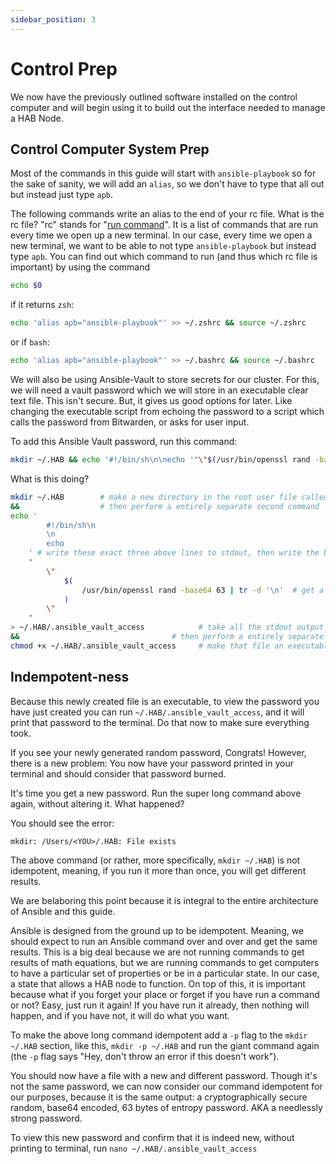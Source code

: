 ```yaml
---
sidebar_position: 3
---
```


# Control Prep

We now have the previously outlined software installed on the control computer
and will begin using it to build out the interface needed to manage a HAB Node.

## Control Computer System Prep

Most of the commands in this guide will start with `ansible-playbook` so for the
sake of sanity, we will add an `alias`, so we don't have to type that all out
but instead just type `apb`.

The following commands write an alias to the end of your rc file. What is the rc
file? "rc" stands for
"[run command](https://unix.stackexchange.com/questions/3467/what-does-rc-in-bashrc-stand-for)".
It is a list of commands that are run every time we open up a new terminal. In
our case, every time we open a new terminal, we want to be able to not type
`ansible-playbook` but instead type `apb`. You can find out which command to run
(and thus which rc file is important) by using the command

```bash
echo $0
```

if it returns `zsh`:

```bash
echo 'alias apb="ansible-playbook"' >> ~/.zshrc && source ~/.zshrc
```

or if `bash`:

```bash
echo 'alias apb="ansible-playbook"' >> ~/.bashrc && source ~/.bashrc
```

We will also be using Ansible-Vault to store secrets for our cluster. For this,
we will need a vault password which we will store in an executable clear text
file. This isn't secure. But, it gives us good options for later. Like changing
the executable script from echoing the password to a script which calls the
password from Bitwarden, or asks for user input.

To add this Ansible Vault password, run this command:

```bash
mkdir ~/.HAB && echo '#!/bin/sh\n\necho '"\"$(/usr/bin/openssl rand -base64 63 | tr -d '\n')\"" > ~/.HAB/.ansible_vault_access && chmod +x ~/.HAB/.ansible_vault_access
```

What is this doing?

```bash
mkdir ~/.HAB        # make a new directory in the root user file called .HAB
&&                  # then perform a entirely separate second command
echo '
        #!/bin/sh\n
        \n
        echo
    ' # write these exact three above lines to stdout, then write the below computed output to standard out:
    "
        \"
            $(
                /usr/bin/openssl rand -base64 63 | tr -d '\n'  # get a new random string of 63 length, remove the new lines in it and write that to stdout
            )
        \"
    "
> ~/.HAB/.ansible_vault_access            # take all the stdout output from above and write it to a file in your home directory
&&                                  # then perform a entirely separate third command
chmod +x ~/.HAB/.ansible_vault_access     # make that file an executable file
```

## Indempotent-ness

Because this newly created file is an executable, to view the password you have
just created you can run `~/.HAB/.ansible_vault_access`, and it will print that
password to the terminal. Do that now to make sure everything took.

If you see your newly generated random password, Congrats! However, there is a
new problem: You now have your password printed in your terminal and should
consider that password burned.

It's time you get a new password. Run the super long command above again,
without altering it. What happened?

You should see the error:

```
mkdir: /Users/<YOU>/.HAB: File exists
```

The above command (or rather, more specifically, `mkdir ~/.HAB`) is not
idempotent, meaning, if you run it more than once, you will get different
results.

We are belaboring this point because it is integral to the entire architecture
of Ansible and this guide.

Ansible is designed from the ground up to be idempotent. Meaning, we should
expect to run an Ansible command over and over and get the same results. This is
a big deal because we are not running commands to get results of math equations,
but we are running commands to get computers to have a particular set of
properties or be in a particular state. In our case, a state that allows a HAB
node to function. On top of this, it is important because what if you forget
your place or forget if you have run a command or not? Easy, just run it again!
If you have run it already, then nothing will happen, and if you have not, it
will do what you want.

To make the above long command idempotent add a `-p` flag to the `mkdir ~/.HAB`
section, like this, `mkdir -p ~/.HAB` and run the giant command again (the `-p`
flag says "Hey, don't throw an error if this doesn't work").

You should now have a file with a new and different password. Though it's not
the same password, we can now consider our command idempotent for our purposes,
because it is the same output: a cryptographically secure random, base64
encoded, 63 bytes of entropy password. AKA a needlessly strong password.

To view this new password and confirm that it is indeed new, without printing to
terminal, run `nano ~/.HAB/.ansible_vault_access`
